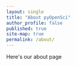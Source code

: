 ```yaml
---
layout: single
title: "About pyOpenSci"
author_profile: false
published: true
site-map: true
permalink: /about/
---
```


Here's our about page
